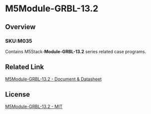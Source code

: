 # M5Module-GRBL-13.2

## Overview

### SKU:M035

Contains M5Stack-**Module-GRBL-13.2** series related case programs.

## Related Link

[M5Module-GRBL-13.2 - Document & Datasheet](https://docs.m5stack.com/en/module/grbl13.2)

## License

[M5Module-GRBL-13.2 - MIT](LICENSE)
